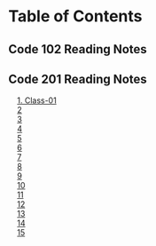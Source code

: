 # Table of Contents

## Code 102 Reading Notes

## Code 201 Reading Notes

&nbsp;&nbsp;&nbsp;&nbsp;[1. Class-01](class-01)  
&nbsp;&nbsp;&nbsp;&nbsp;[2](#2)  
&nbsp;&nbsp;&nbsp;&nbsp;[3](#3)  
&nbsp;&nbsp;&nbsp;&nbsp;[4](#4)  
&nbsp;&nbsp;&nbsp;&nbsp;[5](#5)  
&nbsp;&nbsp;&nbsp;&nbsp;[6](#6)  
&nbsp;&nbsp;&nbsp;&nbsp;[7](#7)  
&nbsp;&nbsp;&nbsp;&nbsp;[8](#8)  
&nbsp;&nbsp;&nbsp;&nbsp;[9](#9)  
&nbsp;&nbsp;&nbsp;&nbsp;[10](#10)  
&nbsp;&nbsp;&nbsp;&nbsp;[11](#11)  
&nbsp;&nbsp;&nbsp;&nbsp;[12](#12)  
&nbsp;&nbsp;&nbsp;&nbsp;[13](#13)  
&nbsp;&nbsp;&nbsp;&nbsp;[14](#14)  
&nbsp;&nbsp;&nbsp;&nbsp;[15](#15)  
